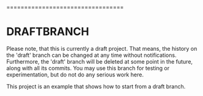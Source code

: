 =================================
# DRAFTBRANCH

Please note, that this is currently a draft project. That means,
the history on the 'draft' branch can be changed at any time without notifications.
Furthermore, the 'draft' branch will be deleted at some point in the future,
along with all its commits. You may use this branch for testing or experimentation, but
do not do any serious work here.

This project is an example that shows how to start
from a draft branch.

